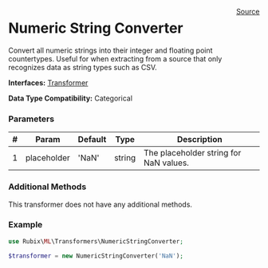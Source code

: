 <span style="float:right;"><a href="https://github.com/RubixML/RubixML/blob/master/src/Transformers/NumericStringConverter.php">Source</a></span>

# Numeric String Converter
Convert all numeric strings into their integer and floating point countertypes. Useful for when extracting from a source that only recognizes data as string types such as CSV.

**Interfaces:** [Transformer](api.md#transformer)

**Data Type Compatibility:** Categorical

### Parameters
| # | Param | Default | Type | Description |
|---|---|---|---|---|
| 1 | placeholder | 'NaN' | string | The placeholder string for NaN values. |

### Additional Methods
This transformer does not have any additional methods.

### Example
```php
use Rubix\ML\Transformers\NumericStringConverter;

$transformer = new NumericStringConverter('NaN');
```